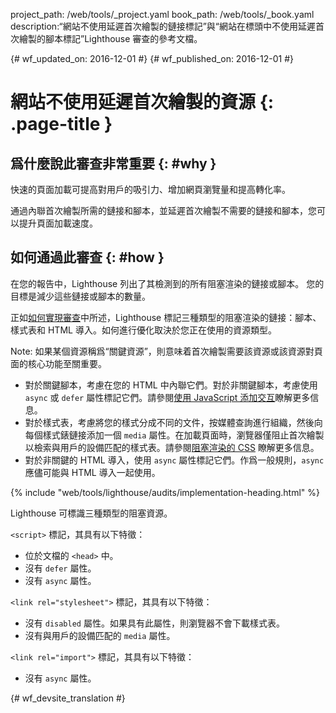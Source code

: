 project_path: /web/tools/_project.yaml
book_path: /web/tools/_book.yaml
description:“網站不使用延遲首次繪製的鏈接標記”與“網站在標頭中不使用延遲首次繪製的腳本標記”Lighthouse 審查的參考文檔。

{# wf_updated_on: 2016-12-01 #}
{# wf_published_on: 2016-12-01 #}

# 網站不使用延遲首次繪製的資源 {: .page-title }

## 爲什麼說此審查非常重要 {: #why }

快速的頁面加載可提高對用戶的吸引力、增加網頁瀏覽量和提高轉化率。


通過內聯首次繪製所需的鏈接和腳本，並延遲首次繪製不需要的鏈接和腳本，您可以提升頁面加載速度。


## 如何通過此審查 {: #how }

在您的報告中，Lighthouse 列出了其檢測到的所有阻塞渲染的鏈接或腳本。
您的目標是減少這些鏈接或腳本的數量。

正如[如何實現審查](#implementation)中所述，Lighthouse 標記三種類型的阻塞渲染的鏈接：腳本、樣式表和 HTML 導入。如何進行優化取決於您正在使用的資源類型。

Note: 如果某個資源稱爲“關鍵資源”，則意味着首次繪製需要該資源或該資源對頁面的核心功能至關重要。



* 對於關鍵腳本，考慮在您的 HTML 中內聯它們。對於非關鍵腳本，考慮使用 `async` 或 `defer` 屬性標記它們。請參閱[使用 JavaScript 添加交互][js]瞭解更多信息。
* 對於樣式表，考慮將您的樣式分成不同的文件，按媒體查詢進行組織，然後向每個樣式錶鏈接添加一個 `media` 屬性。在加載頁面時，瀏覽器僅阻止首次繪製以檢索與用戶的設備匹配的樣式表。請參閱[阻塞渲染的 CSS][css] 瞭解更多信息。
* 對於非關鍵的 HTML 導入，使用 `async` 屬性標記它們。作爲一般規則，`async` 應儘可能與 HTML 導入一起使用。


[js]: /web/fundamentals/performance/critical-rendering-path/adding-interactivity-with-javascript
[css]: /web/fundamentals/performance/critical-rendering-path/render-blocking-css

{% include "web/tools/lighthouse/audits/implementation-heading.html" %}

Lighthouse 可標識三種類型的阻塞資源。

`<script>` 標記，其具有以下特徵：

* 位於文檔的 `<head>` 中。
* 沒有 `defer` 屬性。
* 沒有 `async` 屬性。

`<link rel="stylesheet">` 標記，其具有以下特徵：

* 沒有 `disabled` 屬性。如果具有此屬性，則瀏覽器不會下載樣式表。
* 沒有與用戶的設備匹配的 `media` 屬性。

`<link rel="import">` 標記，其具有以下特徵：

* 沒有 `async` 屬性。


{# wf_devsite_translation #}
